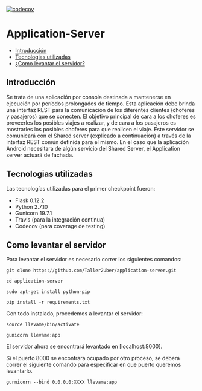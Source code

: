 [![codecov](https://codecov.io/gh/Taller2Uber/application-server/branch/master/graph/badge.svg)](https://codecov.io/gh/Taller2Uber/application-server)

Application-Server
======================

  - [Introducción](#introducción)
  - [Tecnologias utilizadas](#tecnologias-utilizadas)
  - [¿Como levantar el servidor?](#como-levantar-el-servidor)

## Introducción ##

Se trata de una aplicación por consola destinada a mantenerse en ejecución por períodos prolongados de tiempo.
Esta aplicación debe brinda una interfaz REST para la comunicación de los diferentes clientes (choferes y pasajeros) que se conecten. El objetivo principal de cara a los choferes es proveerles los posibles viajes a realizar, y de cara a los pasajeros es mostrarles los posibles choferes para que realicen el viaje.
Este servidor se comunicará con el Shared server (explicado a continuación) a través de la interfaz REST común definida para el mismo. En el caso que la aplicación Android necesitara de algún servicio del Shared Server, el Application server actuará de fachada.


## Tecnologias utilizadas ##

Las tecnologías utilizadas para el primer checkpoint fueron:
- Flask 0.12.2
- Python 2.7.10
- Gunicorn 19.7.1
- Travis (para la integración continua)
- Codecov (para coverage de testing)


## Como levantar el servidor ##

Para levantar el servidor es necesario correr los siguientes comandos: 

    git clone https://github.com/Taller2Uber/application-server.git

    cd application-server
   
    sudo apt-get install python-pip
    
    pip install -r requirements.txt
    
Con todo instalado, procedemos a levantar el servidor:

    source llevame/bin/activate

    gunicorn llevame:app
    
El servidor ahora se encontrará levantado en [localhost:8000].

Si el puerto 8000 se encontrara ocupado por otro proceso, se deberá correr el siguiente comando para especificar en que puerto queremos levantarlo.

    gurnicorn --bind 0.0.0.0:XXXX llevame:app
